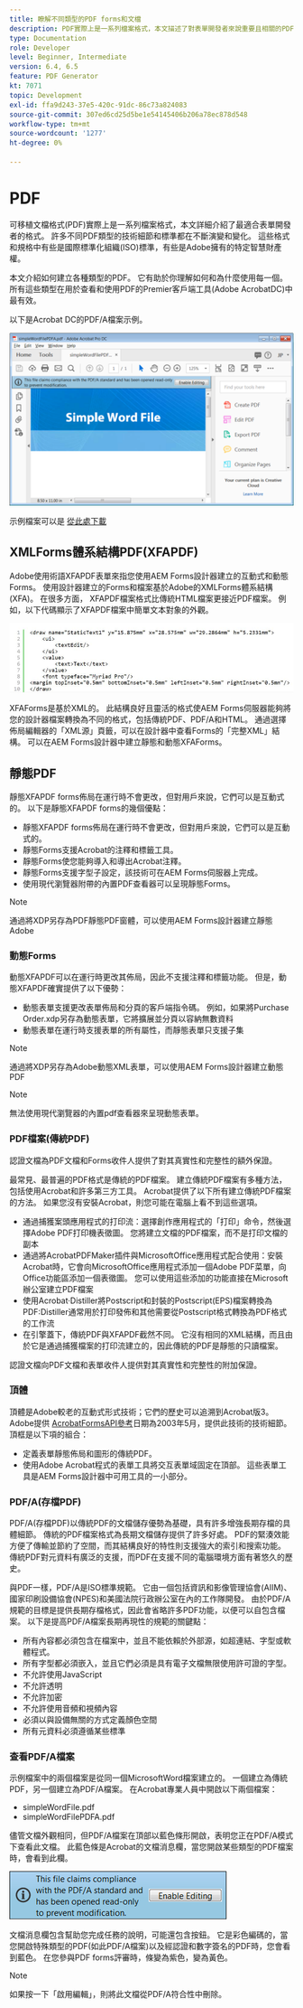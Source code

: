 ```yaml
---
title: 瞭解不同類型的PDF forms和文檔
description: PDF實際上是一系列檔案格式，本文描述了對表單開發者來說重要且相關的PDF類型。
type: Documentation
role: Developer
level: Beginner, Intermediate
version: 6.4, 6.5
feature: PDF Generator
kt: 7071
topic: Development
exl-id: ffa9d243-37e5-420c-91dc-86c73a824083
source-git-commit: 307ed6cd25d5be1e54145406b206a78ec878d548
workflow-type: tm+mt
source-wordcount: '1277'
ht-degree: 0%

---
```


# PDF

可移植文檔格式(PDF)實際上是一系列檔案格式，本文詳細介紹了最適合表單開發者的格式。 許多不同PDF類型的技術細節和標準都在不斷演變和變化。 這些格式和規格中有些是國際標準化組織(ISO)標準，有些是Adobe擁有的特定智慧財產權。

本文介紹如何建立各種類型的PDF。 它有助於你理解如何和為什麼使用每一個。 所有這些類型在用於查看和使用PDF的Premier客戶端工具(Adobe AcrobatDC)中最有效。

以下是Acrobat DC的PDF/A檔案示例。

![普德法](assets/pdfa-file-in-acrobat.png)

示例檔案可以是 [從此處下載](assets/pdf-file-types.zip)

## XMLForms體系結構PDF(XFAPDF)

Adobe使用術語XFAPDF表單來指您使用AEM Forms設計器建立的互動式和動態Forms。 使用設計器建立的Forms和檔案基於Adobe的XMLForms體系結構(XFA)。 在很多方面， XFAPDF檔案格式比傳統HTML檔案更接近PDF檔案。 例如，以下代碼顯示了XFAPDF檔案中簡單文本對象的外觀。

![文本欄位](assets/text-field.JPG)

XFAForms是基於XML的。 此結構良好且靈活的格式使AEM Forms伺服器能夠將您的設計器檔案轉換為不同的格式，包括傳統PDF、PDF/A和HTML。 通過選擇佈局編輯器的「XML源」頁籤，可以在設計器中查看Forms的「完整XML」結構。 可以在AEM Forms設計器中建立靜態和動態XFAForms。

## 靜態PDF

靜態XFAPDF forms佈局在運行時不會更改，但對用戶來說，它們可以是互動式的。 以下是靜態XFAPDF forms的幾個優點：

* 靜態XFAPDF forms佈局在運行時不會更改，但對用戶來說，它們可以是互動式的。
* 靜態Forms支援Acrobat的注釋和標籤工具。
* 靜態Forms使您能夠導入和導出Acrobat注釋。
* 靜態Forms支援字型子設定，該技術可在AEM Forms伺服器上完成。
* 使用現代瀏覽器附帶的內置PDF查看器可以呈現靜態Forms。

>[!NOTE]
>
> 通過將XDP另存為PDF靜態PDF窗體，可以使用AEM Forms設計器建立靜態Adobe



### 動態Forms

動態XFAPDF可以在運行時更改其佈局，因此不支援注釋和標籤功能。 但是，動態XFAPDF確實提供了以下優勢：

* 動態表單支援更改表單佈局和分頁的客戶端指令碼。 例如，如果將Purchase Order.xdp另存為動態表單，它將擴展並分頁以容納無數資料
* 動態表單在運行時支援表單的所有屬性，而靜態表單只支援子集

>[!NOTE]
>
> 通過將XDP另存為Adobe動態XML表單，可以使用AEM Forms設計器建立動態PDF

>[!NOTE]
>
> 無法使用現代瀏覽器的內置pdf查看器來呈現動態表單。

### PDF檔案(傳統PDF)

認證文檔為PDF文檔和Forms收件人提供了對其真實性和完整性的額外保證。

最常見、最普遍的PDF格式是傳統的PDF檔案。 建立傳統PDF檔案有多種方法，包括使用Acrobat和許多第三方工具。 Acrobat提供了以下所有建立傳統PDF檔案的方法。 如果您沒有安裝Acrobat，則您可能在電腦上看不到這些選項。

* 通過捕獲案頭應用程式的打印流：選擇創作應用程式的「打印」命令，然後選擇Adobe PDF打印機表徵圖。 您將建立文檔的PDF檔案，而不是打印文檔的副本
* 通過將AcrobatPDFMaker插件與MicrosoftOffice應用程式配合使用：安裝Acrobat時，它會向MicrosoftOffice應用程式添加一個Adobe PDF菜單，向Office功能區添加一個表徵圖。 您可以使用這些添加的功能直接在Microsoft辦公室建立PDF檔案
* 使用Acrobat·Distiller將Postscript和封裝的Postscript(EPS)檔案轉換為PDF:Distiller通常用於打印發佈和其他需要從Postscript格式轉換為PDF格式的工作流
* 在引擎蓋下，傳統PDF與XFAPDF截然不同。 它沒有相同的XML結構，而且由於它是通過捕獲檔案的打印流建立的，因此傳統的PDF是靜態的只讀檔案。

認證文檔向PDF文檔和表單收件人提供對其真實性和完整性的附加保證。

### 頂體

頂體是Adobe較老的互動式形式技術；它們的歷史可以追溯到Acrobat版3。 Adobe提供 [AcrobatFormsAPI參考](assets/FormsAPIReference.pdf)日期為2003年5月，提供此技術的技術細節。 頂框是以下項的組合：

* 定義表單靜態佈局和圖形的傳統PDF。
* 使用Adobe Acrobat程式的表單工具將交互表單域固定在頂部。 這些表單工具是AEM Forms設計器中可用工具的一小部分。

### PDF/A(存檔PDF)

PDF/A(存檔PDF)以傳統PDF的文檔儲存優勢為基礎，具有許多增強長期存檔的具體細節。 傳統的PDF檔案格式為長期文檔儲存提供了許多好處。 PDF的緊湊效能方便了傳輸並節約了空間，而其結構良好的特性則支援強大的索引和搜索功能。 傳統PDF對元資料有廣泛的支援，而PDF在支援不同的電腦環境方面有著悠久的歷史。

與PDF一樣，PDF/A是ISO標準規範。 它由一個包括資訊和影像管理協會(AIIM)、國家印刷設備協會(NPES)和美國法院行政辦公室在內的工作隊開發。 由於PDF/A規範的目標是提供長期存檔格式，因此會省略許多PDF功能，以便可以自包含檔案。 以下是提高PDF/A檔案長期再現性的規範的關鍵點：

* 所有內容都必須包含在檔案中，並且不能依賴於外部源，如超連結、字型或軟體程式。
* 所有字型都必須嵌入，並且它們必須是具有電子文檔無限使用許可證的字型。
* 不允許使用JavaScript
* 不允許透明
* 不允許加密
* 不允許使用音頻和視頻內容
* 必須以與設備無關的方式定義顏色空間
* 所有元資料必須遵循某些標準

### 查看PDF/A檔案

示例檔案中的兩個檔案是從同一個MicrosoftWord檔案建立的。 一個建立為傳統PDF，另一個建立為PDF/A檔案。 在Acrobat專業人員中開啟以下兩個檔案：

* simpleWordFile.pdf
* simpleWordFilePDFA.pdf

儘管文檔外觀相同，但PDF/A檔案在頂部以藍色條形開啟，表明您正在PDF/A模式下查看此文檔。 此藍色條是Acrobat的文檔消息欄，當您開啟某些類型的PDF檔案時，會看到此欄。

![PDF-img](assets/pdfa-message.png)

文檔消息欄包含幫助您完成任務的說明，可能還包含按鈕。 它是彩色編碼的，當您開啟特殊類型的PDF(如此PDF/A檔案)以及經認證和數字簽名的PDF時，您會看到藍色。 在您參與PDF forms評審時，條變為紫色，變為黃色。

>[!NOTE]
>
> 如果按一下「啟用編輯」，則將此文檔從PDF/A符合性中刪除。
